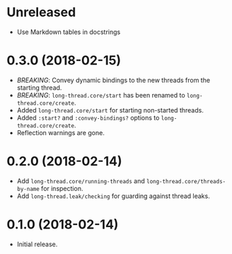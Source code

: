 <!--
SPDX-FileCopyrightText: 2018 Miikka Koskinen
SPDX-License-Identifier: EPL-2.0
-->

# Unreleased

* Use Markdown tables in docstrings

# 0.3.0 (2018-02-15)

* *BREAKING*: Convey dynamic bindings to the new threads from the starting thread.
* *BREAKING*: `long-thread.core/start` has been renamed to `long-thread.core/create`.
* Added `long-thread.core/start` for starting non-started threads.
* Added `:start?` and `:convey-bindings?` options to `long-thread.core/create`.
* Reflection warnings are gone.

# 0.2.0 (2018-02-14)

* Add `long-thread.core/running-threads` and `long-thread.core/threads-by-name` for inspection.
* Add `long-thread.leak/checking` for guarding against thread leaks.

# 0.1.0 (2018-02-14)

* Initial release.
